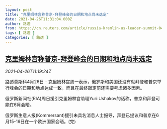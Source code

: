 ```yaml
---
layout: post
title: "克里姆林宫称普京-拜登峰会的日期和地点尚未选定"
date: 2021-04-26T11:31:04.000Z
author: 路透
from: https://cn.reuters.com/article/russia-kremlin-us-leader-summit-0426-idCNKBS2CD1BH
tags: [ 路透 ]
categories: [ 路透 ]
---
```

<!--1619436664000-->
[克里姆林宫称普京-拜登峰会的日期和地点尚未选定](https://cn.reuters.com/article/russia-kremlin-us-leader-summit-0426-idCNKBS2CD1BH)
------

<div>
<div><i>2021-04-26T11:19:24Z</i></div><p>路透莫斯科4月26日 - 克里姆林宫周一表示，俄罗斯和美国还没有就拜登和普京举行峰会的日期和地点达成一致，而且在最终敲定前还需要考虑诸多因素。</p><p>俄罗斯新闻社(RIA)周日援引克里姆林宫助理Yuri Ushakov的话称，普京和拜登可能在6月会晤。</p><p>俄罗斯生意人报(Kommersant)援引未具名消息人士报导，拜登已提议和普京在6月15-16日在一个欧洲国家会晤。(完)</p>
</div>
